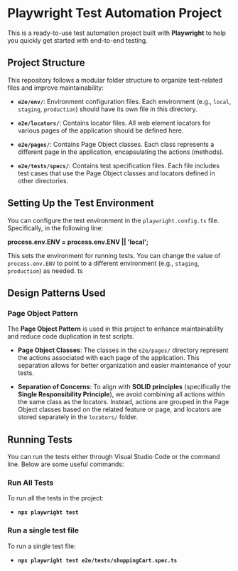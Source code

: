 # Playwright Test Automation Project

This is a ready-to-use test automation project built with **Playwright** to help you quickly get started with end-to-end testing.

## Project Structure

This repository follows a modular folder structure to organize test-related files and improve maintainability:

- **`e2e/env/`**: Environment configuration files. Each environment (e.g., `local`, `staging`, `production`) should have its own file in this directory.
  
- **`e2e/locators/`**: Contains locator files. All web element locators for various pages of the application should be defined here.

- **`e2e/pages/`**: Contains Page Object classes. Each class represents a different page in the application, encapsulating the actions (methods).

- **`e2e/tests/specs/`**: Contains test specification files. Each file includes test cases that use the Page Object classes and locators defined in other directories.

## Setting Up the Test Environment

You can configure the test environment in the `playwright.config.ts` file. Specifically, in the following line:


**process.env.ENV = process.env.ENV || 'local';**

This sets the environment for running tests. You can change the value of `process.env.ENV` to point to a different environment (e.g., `staging`, `production`) as needed.
ts

## Design Patterns Used

### Page Object Pattern

The **Page Object Pattern** is used in this project to enhance maintainability and reduce code duplication in test scripts.

- **Page Object Classes**: The classes in the `e2e/pages/` directory represent the actions associated with each page of the application. This separation allows for better organization and easier maintenance of your tests.

- **Separation of Concerns**: To align with **SOLID principles** (specifically the **Single Responsibility Principle**), we avoid combining all actions within the same class as the locators. Instead, actions are grouped in the Page Object classes based on the related feature or page, and locators are stored separately in the `locators/` folder.

## Running Tests

You can run the tests either through Visual Studio Code or the command line. Below are some useful commands:

### Run All Tests
To run all the tests in the project:

- **`npx playwright test`**

### Run a single test file
To run a single test file:

- **`npx playwright test e2e/tests/shoppingCart.spec.ts`**
